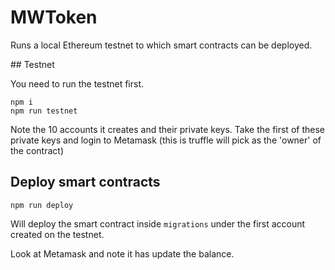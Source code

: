 # MWToken

Runs a local Ethereum testnet to which smart contracts can be deployed.

## Testnet

You need to run the testnet first.

```
npm i
npm run testnet
```

Note the 10 accounts it creates and their private keys. Take the first of these private keys and login to Metamask (this is truffle will pick as the 'owner' of the contract)

## Deploy smart contracts

```
npm run deploy
```

Will deploy the smart contract inside `migrations` under the first account created on the testnet.

Look at Metamask and note it has update the balance.
